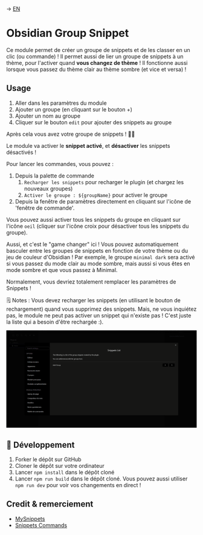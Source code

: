 -> [EN](README.md)

# Obsidian Group Snippet

Ce module permet de créer un groupe de snippets et de les classer en un clic (ou commande) ! Il permet aussi de lier un groupe de snippets à un thème, pour l'activer quand **vous changez de thème** ! Il fonctionne aussi lorsque vous passez du thème clair au thème sombre (et vice et versa) !

## Usage

1. Aller dans les paramètres du module
2. Ajouter un groupe (en cliquant sur le bouton +)
3. Ajouter un nom au groupe
4. Cliquer sur le bouton `edit` pour ajouter des snippets au groupe

Après cela vous avez votre groupe de snippets ! 🎉🎉

Le module va activer le **snippet activé**, et **désactiver** les snippets désactivés !

Pour lancer les commandes, vous pouvez :
1. Depuis la palette de commande
	1. `Recharger les snippets` pour recharger le plugin (et chargez les nouveaux groupes)
	2. `Activer le groupe : ${groupName}` pour activer le groupe
2. Depuis la fenêtre de paramètres directement en cliquant sur l'icône de 'fenêtre de commande'.

Vous pouvez aussi activer tous les snippets du groupe en cliquant sur l'icône `oeil` (cliquer sur l'icône croix pour désactiver tous les snippets du groupe).

Aussi, et c'est le "game changer" ici ! Vous pouvez automatiquement basculer entre les groupes de snippets en fonction de votre thème ou du jeu de couleur d'Obsidian !
Par exemple, le groupe `minimal dark` sera activé si vous passez du mode clair au mode sombre, mais aussi si vous êtes en mode sombre et que vous passez à Minimal.

Normalement, vous devriez totalement remplacer les paramètres de Snippets !

🗒️ Notes : Vous devez recharger les snippets (en utilisant le bouton de rechargement) quand vous supprimez des snippets. Mais, ne vous inquiétez pas, le module ne peut pas activer un snippet qui n'existe pas ! C'est juste la liste qui a besoin d'être rechargée :).

![](docs/docs_gif.gif)

## 🤖 Développement

1. Forker le dépôt sur GitHub
2. Cloner le dépôt sur votre ordinateur
3. Lancer `npm install` dans le dépôt cloné
4. Lancer `npm run build` dans le dépôt cloné. Vous pouvez aussi utiliser `npm run dev` pour voir vos changements en direct !

## Credit & remerciement
- [MySnippets](https://github.com/chetachiezikeuzor/MySnippets-Plugin)
- [Snippets Commands](https://github.com/deathau/snippet-commands-obsidian)

